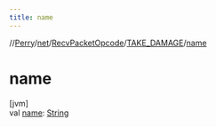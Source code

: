 ```yaml
---
title: name
---
```

//[Perry](../../../../index.html)/[net](../../index.html)/[RecvPacketOpcode](../index.html)/[TAKE_DAMAGE](index.html)/[name](name.html)



# name



[jvm]\
val [name](name.html): [String](https://kotlinlang.org/api/latest/jvm/stdlib/kotlin/-string/index.html)




